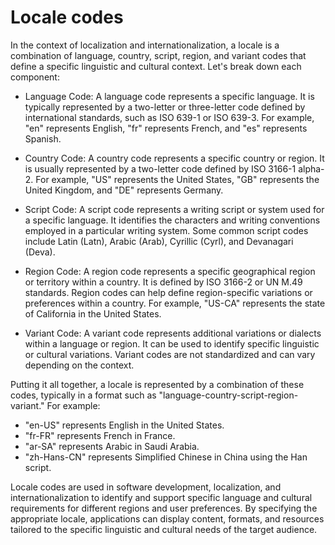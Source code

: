 # Locale codes

In the context of localization and internationalization, a locale is a combination of language, country, script, region, and variant codes that define a specific linguistic and cultural context. Let's break down each component:

* Language Code: A language code represents a specific language. It is typically represented by a two-letter or three-letter code defined by international standards, such as ISO 639-1 or ISO 639-3. For example, "en" represents English, "fr" represents French, and "es" represents Spanish.

* Country Code: A country code represents a specific country or region. It is usually represented by a two-letter code defined by ISO 3166-1 alpha-2. For example, "US" represents the United States, "GB" represents the United Kingdom, and "DE" represents Germany.

* Script Code: A script code represents a writing script or system used for a specific language. It identifies the characters and writing conventions employed in a particular writing system. Some common script codes include Latin (Latn), Arabic (Arab), Cyrillic (Cyrl), and Devanagari (Deva).

* Region Code: A region code represents a specific geographical region or territory within a country. It is defined by ISO 3166-2 or UN M.49 standards. Region codes can help define region-specific variations or preferences within a country. For example, "US-CA" represents the state of California in the United States.

* Variant Code: A variant code represents additional variations or dialects within a language or region. It can be used to identify specific linguistic or cultural variations. Variant codes are not standardized and can vary depending on the context.

Putting it all together, a locale is represented by a combination of these codes, typically in a format such as "language-country-script-region-variant." For example:

* "en-US" represents English in the United States.
* "fr-FR" represents French in France.
* "ar-SA" represents Arabic in Saudi Arabia.
* "zh-Hans-CN" represents Simplified Chinese in China using the Han script.

Locale codes are used in software development, localization, and internationalization to identify and support specific language and cultural requirements for different regions and user preferences. By specifying the appropriate locale, applications can display content, formats, and resources tailored to the specific linguistic and cultural needs of the target audience.